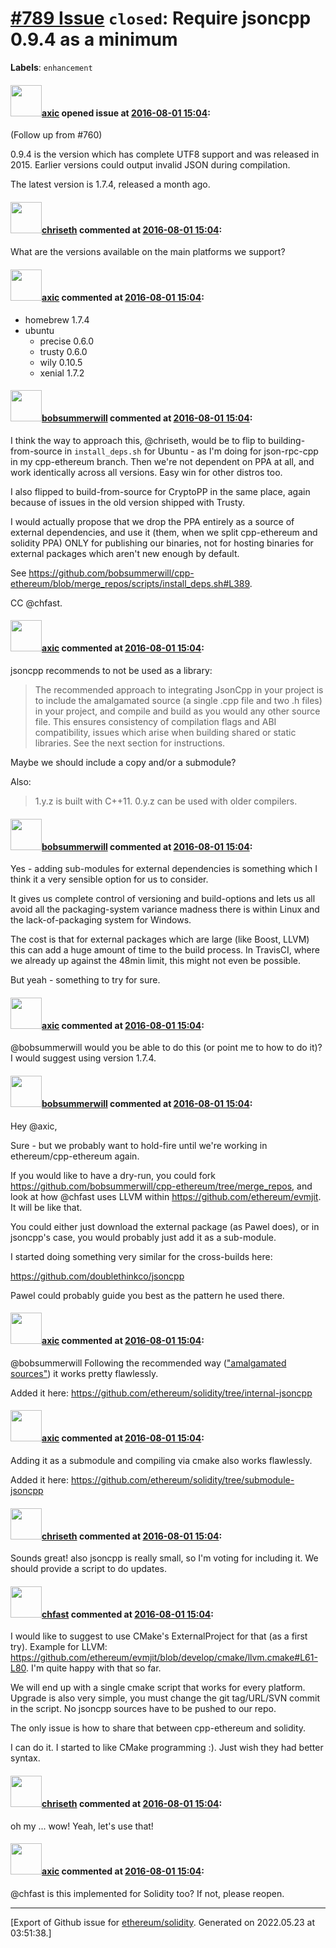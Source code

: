 # [\#789 Issue](https://github.com/ethereum/solidity/issues/789) `closed`: Require jsoncpp 0.9.4 as a minimum
**Labels**: `enhancement`


#### <img src="https://avatars.githubusercontent.com/u/20340?v=4" width="50">[axic](https://github.com/axic) opened issue at [2016-08-01 15:04](https://github.com/ethereum/solidity/issues/789):

(Follow up from #760)

0.9.4 is the version which has complete UTF8 support and was released in 2015. Earlier versions could output invalid JSON during compilation.

The latest version is 1.7.4, released a month ago.


#### <img src="https://avatars.githubusercontent.com/u/9073706?v=4" width="50">[chriseth](https://github.com/chriseth) commented at [2016-08-01 15:04](https://github.com/ethereum/solidity/issues/789#issuecomment-236730391):

What are the versions available on the main platforms we support?

#### <img src="https://avatars.githubusercontent.com/u/20340?v=4" width="50">[axic](https://github.com/axic) commented at [2016-08-01 15:04](https://github.com/ethereum/solidity/issues/789#issuecomment-237056474):

- homebrew 1.7.4
- ubuntu
  - precise 0.6.0
  - trusty 0.6.0
  - wily 0.10.5
  - xenial 1.7.2

#### <img src="https://avatars.githubusercontent.com/u/3788156?u=f379551fa667ddb096e1ea2ef248d16e7461b1c3&v=4" width="50">[bobsummerwill](https://github.com/bobsummerwill) commented at [2016-08-01 15:04](https://github.com/ethereum/solidity/issues/789#issuecomment-237098357):

I think the way to approach this, @chriseth, would be to flip to building-from-source in `install_deps.sh` for Ubuntu - as I'm doing for json-rpc-cpp in my cpp-ethereum branch.    Then we're not dependent on PPA at all, and work identically across all versions.    Easy win for other distros too.

I also flipped to build-from-source for CryptoPP in the same place, again because of issues in the old version shipped with Trusty.

I would actually propose that we drop the PPA entirely as a source of external dependencies, and use it (them, when we split cpp-ethereum and solidity PPA) ONLY for publishing our binaries, not for hosting binaries for external packages which aren't new enough by default.

See https://github.com/bobsummerwill/cpp-ethereum/blob/merge_repos/scripts/install_deps.sh#L389.

CC @chfast.

#### <img src="https://avatars.githubusercontent.com/u/20340?v=4" width="50">[axic](https://github.com/axic) commented at [2016-08-01 15:04](https://github.com/ethereum/solidity/issues/789#issuecomment-237301300):

jsoncpp recommends to not be used as a library:

> The recommended approach to integrating JsonCpp in your project is to include the amalgamated source (a single .cpp file and two .h files) in your project, and compile and build as you would any other source file. This ensures consistency of compilation flags and ABI compatibility, issues which arise when building shared or static libraries. See the next section for instructions.

Maybe we should include a copy and/or a submodule?

Also:

> 1.y.z is built with C++11.
> 0.y.z can be used with older compilers.

#### <img src="https://avatars.githubusercontent.com/u/3788156?u=f379551fa667ddb096e1ea2ef248d16e7461b1c3&v=4" width="50">[bobsummerwill](https://github.com/bobsummerwill) commented at [2016-08-01 15:04](https://github.com/ethereum/solidity/issues/789#issuecomment-237999288):

Yes - adding sub-modules for external dependencies is something which I think it a very sensible option for us to consider.

It gives us complete control of versioning and build-options and lets us all avoid all the packaging-system variance madness there is within Linux and the lack-of-packaging system for Windows.

The cost is that for external packages which are large (like Boost, LLVM) this can add a huge amount of time to the build process.   In TravisCI, where we already up against the 48min limit, this might not even be possible.

But yeah - something to try for sure.

#### <img src="https://avatars.githubusercontent.com/u/20340?v=4" width="50">[axic](https://github.com/axic) commented at [2016-08-01 15:04](https://github.com/ethereum/solidity/issues/789#issuecomment-239762065):

@bobsummerwill would you be able to do this (or point me to how to do it)? I would suggest using version 1.7.4.

#### <img src="https://avatars.githubusercontent.com/u/3788156?u=f379551fa667ddb096e1ea2ef248d16e7461b1c3&v=4" width="50">[bobsummerwill](https://github.com/bobsummerwill) commented at [2016-08-01 15:04](https://github.com/ethereum/solidity/issues/789#issuecomment-239764166):

Hey @axic,

Sure - but we probably want to hold-fire until we're working in ethereum/cpp-ethereum again.

If you would like to have a dry-run, you could fork https://github.com/bobsummerwill/cpp-ethereum/tree/merge_repos, and look at how @chfast uses LLVM within https://github.com/ethereum/evmjit.    It will be like that.

You could either just download the external package (as Pawel does), or in jsoncpp's case, you would probably just add it as a sub-module.

I started doing something very similar for the cross-builds here:

https://github.com/doublethinkco/jsoncpp

Pawel could probably guide you best as the pattern he used there.

#### <img src="https://avatars.githubusercontent.com/u/20340?v=4" width="50">[axic](https://github.com/axic) commented at [2016-08-01 15:04](https://github.com/ethereum/solidity/issues/789#issuecomment-253323352):

@bobsummerwill Following the recommended way (["amalgamated sources"](https://github.com/open-source-parsers/jsoncpp#generating-amalgamated-source-and-header)) it works pretty flawlessly.

Added it here: https://github.com/ethereum/solidity/tree/internal-jsoncpp

#### <img src="https://avatars.githubusercontent.com/u/20340?v=4" width="50">[axic](https://github.com/axic) commented at [2016-08-01 15:04](https://github.com/ethereum/solidity/issues/789#issuecomment-253328813):

Adding it as a submodule and compiling via cmake also works flawlessly.

Added it here: https://github.com/ethereum/solidity/tree/submodule-jsoncpp

#### <img src="https://avatars.githubusercontent.com/u/9073706?v=4" width="50">[chriseth](https://github.com/chriseth) commented at [2016-08-01 15:04](https://github.com/ethereum/solidity/issues/789#issuecomment-253481870):

Sounds great! also jsoncpp is really small, so I'm voting for including it. We should provide a script to do updates.

#### <img src="https://avatars.githubusercontent.com/u/573380?u=6cd4b0f473d862749cbed137d0bb32b726ae071f&v=4" width="50">[chfast](https://github.com/chfast) commented at [2016-08-01 15:04](https://github.com/ethereum/solidity/issues/789#issuecomment-253484432):

I would like to suggest to use CMake's ExternalProject for that (as a first try). Example for LLVM: https://github.com/ethereum/evmjit/blob/develop/cmake/llvm.cmake#L61-L80. I'm quite happy with that so far.

We will end up with a single cmake script that works for every platform. Upgrade is also very simple, you must change the git tag/URL/SVN commit in the script. No jsoncpp sources have to be pushed to our repo.

The only issue is how to share that between cpp-ethereum and solidity.

I can do it. I started to like CMake programming :). Just wish they had better syntax.

#### <img src="https://avatars.githubusercontent.com/u/9073706?v=4" width="50">[chriseth](https://github.com/chriseth) commented at [2016-08-01 15:04](https://github.com/ethereum/solidity/issues/789#issuecomment-253550739):

oh my ... wow! Yeah, let's use that!

#### <img src="https://avatars.githubusercontent.com/u/20340?v=4" width="50">[axic](https://github.com/axic) commented at [2016-08-01 15:04](https://github.com/ethereum/solidity/issues/789#issuecomment-254580192):

@chfast is this implemented for Solidity too? If not, please reopen.


-------------------------------------------------------------------------------



[Export of Github issue for [ethereum/solidity](https://github.com/ethereum/solidity). Generated on 2022.05.23 at 03:51:38.]
